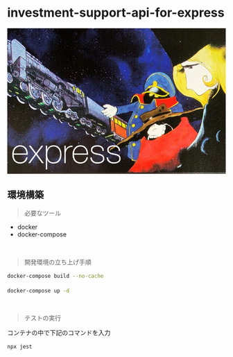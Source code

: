 # investment-support-api-for-express

![logo](./brand/express.jpg "ロゴ")

## 環境構築

> 必要なツール

- docker
- docker-compose

&nbsp;

> 開発環境の立ち上げ手順

```bash
docker-compose build --no-cache

docker-compose up -d
```

&nbsp;

> テストの実行

コンテナの中で下記のコマンドを入力

```bash
npx jest
```
